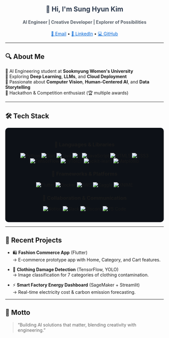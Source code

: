 <h2 align="center" style="color:#2e3b4e;">👋 Hi, I'm Sung Hyun Kim</h2>
<h4 align="center" style="color:#586069;">AI Engineer | Creative Developer | Explorer of Possibilities</h4>

<p align="center">
  <a href="mailto:smwuai2004@sookmyung.ac.kr" style="color:#0366d6;">📧 Email</a> •
  <a href="https://www.linkedin.com/in/%EC%84%B1%ED%98%84-%EA%B9%80-wishyun0303/" style="color:#0366d6;">🔗 LinkedIn</a> •
  <a href="https://github.com/wis-hyun" style="color:#0366d6;">💻 GitHub</a>
</p>

---

## 🔍 About Me  

🎀 AI Engineering student at **Sookmyung Women's University**  
🎀 Exploring **Deep Learning**, **LLMs**, and **Cloud Deployment**  
🎀 Passionate about **Computer Vision**, **Human-Centered AI**, and **Data Storytelling**  
🎀 Hackathon & Competition enthusiast (🏆 multiple awards)  

---

## 🛠️ Tech Stack  

<div align="center" style="background-color:#0d1117; padding:20px; border-radius:10px">

### 🎀 Languages & Libraries  
![Python](https://img.shields.io/badge/-Python-3776AB?logo=python&logoColor=white)
![Dart](https://img.shields.io/badge/-Dart-0175C2?logo=dart&logoColor=white)
![Java](https://img.shields.io/badge/-Java-007396?logo=java&logoColor=white)
![C](https://img.shields.io/badge/-C-00599C?logo=c&logoColor=white)
![JavaScript](https://img.shields.io/badge/-JavaScript-F7DF1E?logo=javascript&logoColor=black)
![HTML5](https://img.shields.io/badge/-HTML5-E34F26?logo=html5&logoColor=white)
![CSS3](https://img.shields.io/badge/-CSS3-1572B6?logo=css3&logoColor=white)  
![TensorFlow](https://img.shields.io/badge/-TensorFlow-FF6F00?logo=tensorflow&logoColor=white)
![PyTorch](https://img.shields.io/badge/-PyTorch-EE4C2C?logo=pytorch&logoColor=white)
![scikit-learn](https://img.shields.io/badge/-scikit--learn-F7931E?logo=scikit-learn&logoColor=white)
![Matplotlib](https://img.shields.io/badge/-Matplotlib-11557C?logo=plotly&logoColor=white)

### 🎀 Frameworks & Platforms  
![Flutter](https://img.shields.io/badge/-Flutter-02569B?logo=flutter&logoColor=white)
![Docker](https://img.shields.io/badge/-Docker-2496ED?logo=docker&logoColor=white)
![AWS](https://img.shields.io/badge/-AWS-232F3E?logo=amazon-aws&logoColor=white)
![Kaggle](https://img.shields.io/badge/-Kaggle-20BEFF?logo=kaggle&logoColor=white)
![KNIME](https://img.shields.io/badge/-KNIME-FEBD07?logo=knime&logoColor=black)

### 🎀 Collaboration & Communication  
![Notion](https://img.shields.io/badge/-Notion-000000?logo=notion&logoColor=white)
![Slack](https://img.shields.io/badge/-Slack-4A154B?logo=slack&logoColor=white)
![Discord](https://img.shields.io/badge/-Discord-5865F2?logo=discord&logoColor=white)
![VS Code](https://img.shields.io/badge/-VSCode-007ACC?logo=visual-studio-code&logoColor=white)

</div>

---


## 🎀 Recent Projects  

- 🛍️ **Fashion Commerce App** (Flutter)  
  → E-commerce prototype app with Home, Category, and Cart features.  

- 🧠 **Clothing Damage Detection** (TensorFlow, YOLO)  
  → Image classification for 7 categories of clothing contamination.  

- ⚡ **Smart Factory Energy Dashboard** (SageMaker + Streamlit)  
  → Real-time electricity cost & carbon emission forecasting.  

---

## 🎀 Motto  
> “Building AI solutions that matter, blending creativity with engineering.”  

